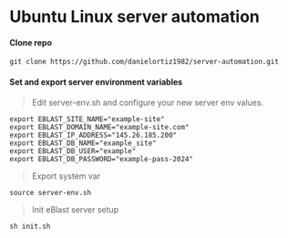 # Ubuntu Linux server automation

#### Clone repo

```shell
git clone https://github.com/danielortiz1982/server-automation.git
```

#### Set and export server environment variables

> Edit server-env.sh and configure your new server env values.

```shell
export EBLAST_SITE_NAME="example-site"
export EBLAST_DOMAIN_NAME="example-site.com"
export EBLAST_IP_ADDRESS="145.26.185.200"
export EBLAST_DB_NAME="example_site"
export EBLAST_DB_USER="example"
export EBLAST_DB_PASSWORD="example-pass-2024"
```

> Export system var

```shell
source server-env.sh
```

> Init eBlast server setup

```shell
sh init.sh
```
